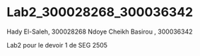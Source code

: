 # Lab2_300028268_300036342

Hady El-Saleh, 300028268
Ndoye Cheikh Basirou , 300036342

Lab2 pour le devoir 1 de SEG 2505
